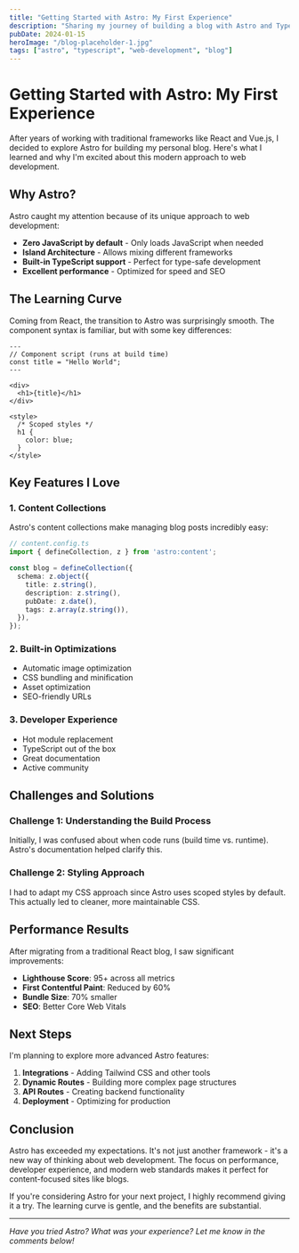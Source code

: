 ```yaml
---
title: "Getting Started with Astro: My First Experience"
description: "Sharing my journey of building a blog with Astro and TypeScript, and why I chose this modern framework."
pubDate: 2024-01-15
heroImage: "/blog-placeholder-1.jpg"
tags: ["astro", "typescript", "web-development", "blog"]
---
```


# Getting Started with Astro: My First Experience

After years of working with traditional frameworks like React and Vue.js, I decided to explore Astro for building my personal blog. Here's what I learned and why I'm excited about this modern approach to web development.

## Why Astro?

Astro caught my attention because of its unique approach to web development:

- **Zero JavaScript by default** - Only loads JavaScript when needed
- **Island Architecture** - Allows mixing different frameworks
- **Built-in TypeScript support** - Perfect for type-safe development
- **Excellent performance** - Optimized for speed and SEO

## The Learning Curve

Coming from React, the transition to Astro was surprisingly smooth. The component syntax is familiar, but with some key differences:

```astro
---
// Component script (runs at build time)
const title = "Hello World";
---

<div>
  <h1>{title}</h1>
</div>

<style>
  /* Scoped styles */
  h1 {
    color: blue;
  }
</style>
```

## Key Features I Love

### 1. Content Collections
Astro's content collections make managing blog posts incredibly easy:

```typescript
// content.config.ts
import { defineCollection, z } from 'astro:content';

const blog = defineCollection({
  schema: z.object({
    title: z.string(),
    description: z.string(),
    pubDate: z.date(),
    tags: z.array(z.string()),
  }),
});
```

### 2. Built-in Optimizations
- Automatic image optimization
- CSS bundling and minification
- Asset optimization
- SEO-friendly URLs

### 3. Developer Experience
- Hot module replacement
- TypeScript out of the box
- Great documentation
- Active community

## Challenges and Solutions

### Challenge 1: Understanding the Build Process
Initially, I was confused about when code runs (build time vs. runtime). Astro's documentation helped clarify this.

### Challenge 2: Styling Approach
I had to adapt my CSS approach since Astro uses scoped styles by default. This actually led to cleaner, more maintainable CSS.

## Performance Results

After migrating from a traditional React blog, I saw significant improvements:

- **Lighthouse Score**: 95+ across all metrics
- **First Contentful Paint**: Reduced by 60%
- **Bundle Size**: 70% smaller
- **SEO**: Better Core Web Vitals

## Next Steps

I'm planning to explore more advanced Astro features:

1. **Integrations** - Adding Tailwind CSS and other tools
2. **Dynamic Routes** - Building more complex page structures
3. **API Routes** - Creating backend functionality
4. **Deployment** - Optimizing for production

## Conclusion

Astro has exceeded my expectations. It's not just another framework - it's a new way of thinking about web development. The focus on performance, developer experience, and modern web standards makes it perfect for content-focused sites like blogs.

If you're considering Astro for your next project, I highly recommend giving it a try. The learning curve is gentle, and the benefits are substantial.

---

*Have you tried Astro? What was your experience? Let me know in the comments below!*
